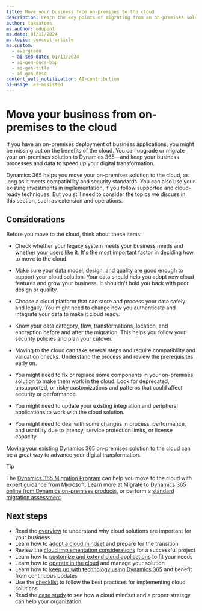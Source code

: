 ```yaml
---
title: Move your business from on-premises to the cloud
description: Learn the key points of migrating from an on-premises solution to Dynamics 365 and how it can boost your digital transformation.
author: taksatoms
ms.author: edupont
ms.date: 01/11/2024
ms.topic: concept-article
ms.custom:
  - evergreen
  - ai-seo-date: 01/11/2024
  - ai-gen-docs-bap
  - ai-gen-title
  - ai-gen-desc
content_well_notification: AI-contribution
ai-usage: ai-assisted
---
```


# Move your business from on-premises to the cloud

If you have an on-premises deployment of business applications, you might be missing out on the benefits of the cloud. You can upgrade or migrate your on-premises solution to Dynamics 365&mdash;and keep your business processes and data to speed up your digital transformation.

Dynamics 365 helps you move your on-premises solution to the cloud, as long as it meets compatibility and security standards. You can also use your existing investments in implementation, if you follow supported and cloud-ready techniques. But you still need to consider the topics we discuss in this section, such as extension and operations.

## Considerations

Before you move to the cloud, think about these items:

- Check whether your legacy system meets your business needs and whether your users like it. It's the most important factor in deciding how to move to the cloud.

- Make sure your data model, design, and quality are good enough to support your cloud solution. Your data should help you adopt new cloud features and grow your business. It shouldn't hold you back with poor design or quality.

- Choose a cloud platform that can store and process your data safely and legally. You might need to change how you authenticate and integrate your data to make it cloud ready.

- Know your data category, flow, transformations, location, and encryption before and after the migration. This helps you follow your security policies and plan your cutover.

- Moving to the cloud can take several steps and require compatibility and validation checks. Understand the process and review the prerequisites early on.

- You might need to fix or replace some components in your on-premises solution to make them work in the cloud. Look for deprecated, unsupported, or risky customizations and patterns that could affect security or performance.

- You might need to update your existing integration and peripheral applications to work with the cloud solution.

- You might need to deal with some changes in process, performance, and usability due to latency, service protection limits, or license capacity.

Moving your existing Dynamics 365 on-premises solution to the cloud can be a great way to advance your digital transformation.

> [!TIP]
> The [Dynamics 365 Migration Program](https://dynamics.microsoft.com/migration-program/) can help you move to the cloud with expert guidance from Microsoft. Learn more at [Migrate to Dynamics 365 online from Dynamics on-premises products](../migrate/overview.md), or perform a [standard migration assessment](../migrate/aim-assessment.md). <!--You can also [move from Dynamics AX to Dynamics 365 in the cloud](/dynamics365/get-started/migration/moving-to-the-cloud).-->

## Next steps

- Read the [overview](implementing-cloud-solutions.md) to understand why cloud solutions are important for your business
- Learn how to [adopt a cloud mindset](implementing-cloud-solutions-adopt-cloud-mindset.md) and prepare for the transition
- Review the [cloud implementation considerations](implementing-cloud-solutions-cloud-implementation.md) for a successful project
- Learn how to [customize and extend cloud applications](implementing-cloud-solutions-customize-extend-cloud-applications.md) to fit your needs
- Learn how to [operate in the cloud](implementing-cloud-solutions-operate-in-cloud.md) and manage your solution
- Learn how to [keep up with technology using Dynamics 365](implementing-cloud-solutions-evergreen-cloud.md) and benefit from continuous updates
- Use the [checklist](implementing-cloud-solutions-checklist.md) to follow the best practices for implementing cloud solutions
- Read the [case study](implementing-cloud-solutions-case-study.md) to see how a cloud mindset and a proper strategy can help your organization
